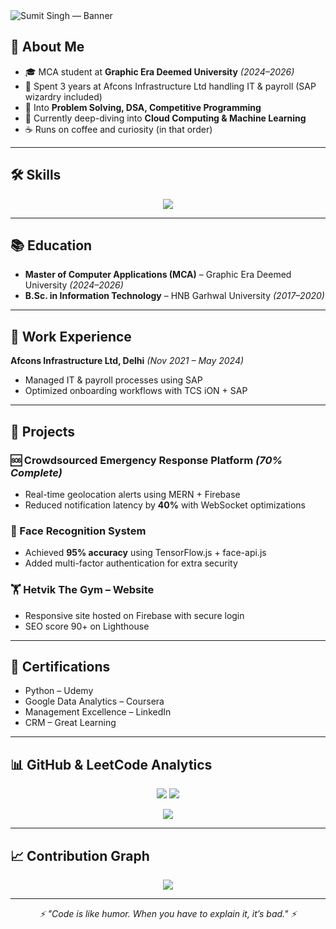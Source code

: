 <img src="./banner.svg" alt="Sumit Singh — Banner" />


## 🚀 About Me
- 🎓 MCA student at **Graphic Era Deemed University** *(2024–2026)*
- 💼 Spent 3 years at Afcons Infrastructure Ltd handling IT & payroll (SAP wizardry included)
- 🧠 Into **Problem Solving, DSA, Competitive Programming**
- 🌱 Currently deep-diving into **Cloud Computing & Machine Learning**
- ☕ Runs on coffee and curiosity (in that order)

---

## 🛠 Skills
<p align="center">
  <img src="https://skillicons.dev/icons?i=cpp,python,java,mysql,firebase,aws,gcp,docker,git" />
</p>

---

## 📚 Education
- **Master of Computer Applications (MCA)** – Graphic Era Deemed University *(2024–2026)*
- **B.Sc. in Information Technology** – HNB Garhwal University *(2017–2020)*

---

## 💼 Work Experience
**Afcons Infrastructure Ltd, Delhi** *(Nov 2021 – May 2024)*  
- Managed IT & payroll processes using SAP  
- Optimized onboarding workflows with TCS iON + SAP

---

## 🚀 Projects

### 🆘 Crowdsourced Emergency Response Platform *(70% Complete)*
- Real-time geolocation alerts using MERN + Firebase  
- Reduced notification latency by **40%** with WebSocket optimizations

### 👤 Face Recognition System
- Achieved **95% accuracy** using TensorFlow.js + face-api.js  
- Added multi-factor authentication for extra security

### 🏋️ Hetvik The Gym – Website
- Responsive site hosted on Firebase with secure login  
- SEO score 90+ on Lighthouse

---

## 📜 Certifications
- Python – Udemy  
- Google Data Analytics – Coursera  
- Management Excellence – LinkedIn  
- CRM – Great Learning  

---

## 📊 GitHub & LeetCode Analytics
<p align="center">
  <img src="https://github-readme-stats.vercel.app/api?username=sumitnegii&show_icons=true&theme=react" />
  <img src="https://github-readme-streak-stats.herokuapp.com/?user=sumitnegii&theme=react" />
</p>

<p align="center">
  <img src="https://leetcard.jacoblin.cool/sumit_negi02?theme=light&font=Roboto&ext=contest" />
</p>

---

## 📈 Contribution Graph
<p align="center">
  <img src="https://github-readme-activity-graph.vercel.app/graph?username=sumitnegii&theme=react-dark&bg_color=20232a&hide_border=true" />
</p>

---

<p align="center">
  <i>⚡ "Code is like humor. When you have to explain it, it’s bad." ⚡</i>
</p>
